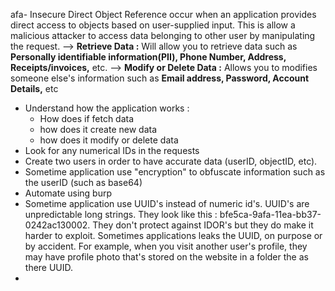 afa- Insecure Direct Object Reference occur when an application provides direct access to objects based on user-supplied input. This is allow a malicious attacker to access data belonging to other user by manipulating the request.
--> **Retrieve Data :** 
			    Will allow you to retrieve data such as **Personally identifiable information(PII), Phone Number, Address, Receipts/invoices,** etc.
--> **Modify or Delete Data :**
				Allows you to modifies someone else's information such as **Email address, Password, Account Details,** etc

- Understand how the application works :
	- How does if fetch data 
	- how does it create new data 
	- how does it modify or delete data
- Look for any numerical IDs in the requests
- Create two users in order to have accurate data (userID, objectID, etc).
- Sometime application use "encryption" to obfuscate information such as the userID (such as base64)
- Automate using burp
- Sometime application use UUID's instead of numeric id's. UUID's are unpredictable long strings. They look like this : bfe5ca-9afa-11ea-bb37-0242ac130002. They don't protect against IDOR's but they do make it harder to exploit. Sometimes applications leaks the UUID, on purpose or by accident. For example, when you visit another user's profile, they may have profile photo that's stored on the website in a folder the as there UUID.
- 